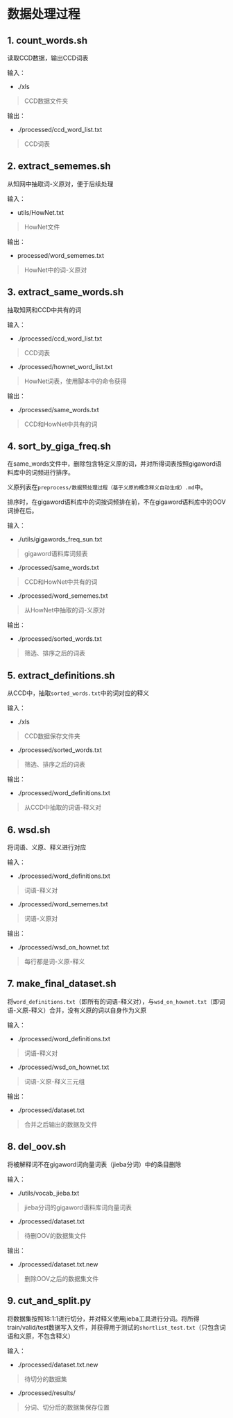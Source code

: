 # 数据处理过程

## 1. count_words.sh

读取CCD数据，输出CCD词表

输入：
- ./xls
> CCD数据文件夹

输出：
- ./processed/ccd_word_list.txt
> CCD词表

## 2. extract_sememes.sh

从知网中抽取词-义原对，便于后续处理

输入：
- utils/HowNet.txt
> HowNet文件

输出：
- processed/word_sememes.txt
> HowNet中的词-义原对

## 3. extract_same_words.sh

抽取知网和CCD中共有的词

输入：
- ./processed/ccd_word_list.txt
> CCD词表
- ./processed/hownet_word_list.txt
> HowNet词表，使用脚本中的命令获得

输出：
- ./processed/same_words.txt
> CCD和HowNet中共有的词

## 4. sort_by_giga_freq.sh

在same_words文件中，删除包含特定义原的词，并对所得词表按照gigaword语料库中的词频进行排序。

义原列表在`preprocess/数据预处理过程（基于义原的概念释义自动生成）.md`中。

排序时，在gigaword语料库中的词按词频排在前，不在gigaword语料库中的OOV词排在后。

输入：
- ./utils/gigawords_freq_sun.txt
> gigaword语料库词频表

- ./processed/same_words.txt
> CCD和HowNet中共有的词

- ./processed/word_sememes.txt
> 从HowNet中抽取的词-义原对

输出：
- ./processed/sorted_words.txt
> 筛选、排序之后的词表

## 5. extract_definitions.sh

从CCD中，抽取`sorted_words.txt`中的词对应的释义

输入：
- ./xls
> CCD数据保存文件夹

- ./processed/sorted_words.txt
> 筛选、排序之后的词表

输出：
- ./processed/word_definitions.txt
> 从CCD中抽取的词语-释义对

## 6. wsd.sh

将词语、义原、释义进行对应

输入：
- ./processed/word_definitions.txt
> 词语-释义对

- ./processed/word_sememes.txt
> 词语-义原对

输出：
- ./processed/wsd_on_hownet.txt
> 每行都是词-义原-释义

## 7. make_final_dataset.sh

将`word_definitions.txt`（即所有的词语-释义对），与`wsd_on_hownet.txt`（即词语-义原-释义）合并，没有义原的词以自身作为义原

输入：
- ./processed/word_definitions.txt
> 词语-释义对

- ./processed/wsd_on_hownet.txt
> 词语-义原-释义三元组

输出：
- ./processed/dataset.txt
> 合并之后输出的数据及文件

## 8. del_oov.sh

将被解释词不在gigaword词向量词表（jieba分词）中的条目删除

输入：
- ./utils/vocab_jieba.txt
> jieba分词的gigaword语料库词向量词表

- ./processed/dataset.txt
> 待删OOV的数据集文件

输出：
- ./processed/dataset.txt.new
> 删除OOV之后的数据集文件

## 9. cut_and_split.py

将数据集按照18:1:1进行切分，并对释义使用jieba工具进行分词。将所得train/valid/test数据写入文件，并获得用于测试的`shortlist_test.txt`（只包含词语和义原，不包含释义）

输入：
- ./processed/dataset.txt.new
> 待切分的数据集

- ./processed/results/
> 分词、切分后的数据集保存位置
